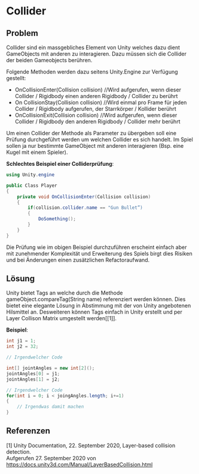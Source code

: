 # Collider

## Problem

Collider sind ein massgebliches Element von Unity welches dazu dient GameObjects mit anderen zu interagieren. Dazu müssen sich die Collider der beiden Gameobjects berühren.

Folgende Methoden werden dazu seitens Unity.Engine zur Verfügung gestellt:

* OnCollisionEnter(Collision collision) //Wird aufgerufen, wenn dieser Collider / Rigidbody einen anderen Rigidbody / Collider zu berührt
* On CollisionStay(Collision collision) //Wird einmal pro Frame für jeden Collider / Rigidbody aufgerufen, der Starrkörper / Kollider berührt
* OnCollisionExit(Collision collision) //Wird aufgerufen, wenn dieser Collider / Rigidbody den anderen Rigidbody / Collider mehr berührt

Um einen Collider der Methode als Parameter zu übergeben soll eine Prüfung durchgeführt werden um welchen Collider es sich handelt. Im Spiel sollen ja nur bestimmte GameObject mit anderen interagieren (Bsp. eine Kugel mit einem Spieler).

**Schlechtes Beispiel einer Colliderprüfung**:
```csharp
using Unity.engine

public Class Player
{
    private void OnCollisionEnter(Collision collision)
    {
        if(collision.collider.name == "Gun Bullet”)
        {
            DoSomething();
        }
    }
}
```
Die Prüfung wie im obigen Beispiel durchzuführen erscheint einfach aber mit zunehmender Komplexität und Erweiterung des Spiels birgt dies Risiken und bei Änderungen einen zusätzlichen Refactoraufwand. 


## Lösung

Unity bietet Tags an welche durch die Methode gameObject.compareTag(String name) referenziert werden können. Dies bietet eine elegante Lösung in Abstimmung mit der von Unity angebotenen Hilsmittel an.
Desweiteren können Tags einfach in Unity erstellt und per Layer Collison Matrix umgestellt werden[[1]].


**Beispiel**:
```csharp
int j1 = 1;
int j2 = 32;

// Irgendwelcher Code

int[] jointAngles = new int[2]();
jointAngles[0] = j1;
jointAngles[1] = j2;

// Irgendwelcher Code
for(int i = 0; i < joingAngles.length; i+=1)
{
    // Irgendwas damit machen
}
```

## Referenzen

<a id="1">[1]</a>
Unity Documentation, 22. September 2020, Layer-based collision detection.<br /> 
Aufgerufen 27. September 2020 von https://docs.unity3d.com/Manual/LayerBasedCollision.html
